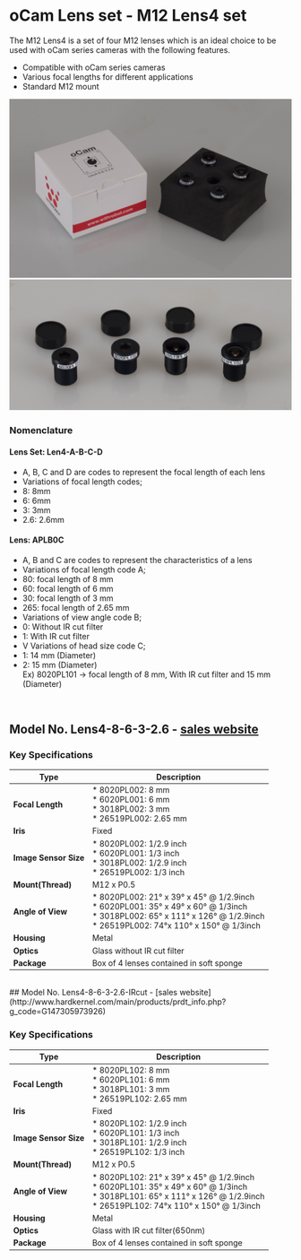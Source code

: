 # oCam Lens set - M12 Lens4 set

The M12 Lens4 is a set of four M12 lenses which is an ideal choice to be used with oCam series cameras with the following features.

* Compatible with oCam series cameras
* Various focal lengths for different applications
* Standard M12 mount

![ScreenShot](../../images/Lens4_set.jpg)
![ScreenShot](../../images/Lens4-8-6-3-2.6.jpg)

### Nomenclature

#### Lens Set: Len4-A-B-C-D
* A, B, C and D are codes to represent the focal length of each lens
* Variations of focal length codes;</br>
 * 8: 8mm
 * 6: 6mm
 * 3: 3mm
 * 2.6: 2.6mm

#### Lens: APLB0C
* A, B and C are codes to represent the characteristics of a lens
* Variations of focal length code A;
 * 80: focal length of 8 mm
 * 60: focal length of 6 mm
 * 30: focal length of 3 mm
 * 265: focal length of 2.65 mm
* Variations of view angle code B;
 * 0: Without IR cut filter
 * 1: With IR cut filter
* V Variations of head size code C;
 * 1: 14 mm (Diameter)
 * 2: 15 mm (Diameter)</br>
Ex) 8020PL101 -> focal length of 8 mm, With IR cut filter and 15 mm (Diameter)</br>
</br>

## Model No. Lens4-8-6-3-2.6 - [sales website](http://www.hardkernel.com/main/products/prdt_info.php?g_code=G147305973926)

### Key Specifications

Type | Description |
------|------|
**Focal Length** | * 8020PL002: 8 mm</br> * 6020PL001: 6 mm</br> * 3018PL002: 3 mm</br> * 26519PL002: 2.65 mm</br> |
**Iris** | Fixed |
**Image Sensor Size** | * 8020PL002: 1/2.9 inch</br> * 6020PL001: 1/3 inch</br> * 3018PL002: 1/2.9 inch</br> * 26519PL002: 1/3 inch</br> |
**Mount(Thread)** | M12 x P0.5 | 
**Angle of View** | * 8020PL002: 21° x 39° x 45° @ 1/2.9inch</br> * 6020PL001: 35° x 49° x 60° @ 1/3inch</br> * 3018PL002: 65° x 111° x 126° @ 1/2.9inch</br> * 26519PL002: 74°x 110° x 150° @ 1/3inch</br> | 
**Housing** | Metal | 
**Optics** | Glass without IR cut filter |
**Package** | Box of 4 lenses contained in soft sponge |
</br>
## Model No. Lens4-8-6-3-2.6-IRcut - [sales website](http://www.hardkernel.com/main/products/prdt_info.php?g_code=G147305973926)

### Key Specifications

Type | Description |
------|------|
**Focal Length** | * 8020PL102: 8 mm</br> * 6020PL101: 6 mm</br> * 3018PL101: 3 mm</br> * 26519PL102: 2.65 mm</br> |
**Iris** | Fixed |
**Image Sensor Size** | * 8020PL102: 1/2.9 inch</br> * 6020PL101: 1/3 inch</br> * 3018PL101: 1/2.9 inch</br> * 26519PL102: 1/3 inch</br> |
**Mount(Thread)** | M12 x P0.5 | 
**Angle of View** | * 8020PL102: 21° x 39° x 45° @ 1/2.9inch</br> * 6020PL101: 35° x 49° x 60° @ 1/3inch</br> * 3018PL101: 65° x 111° x 126° @ 1/2.9inch</br> * 26519PL102: 74°x 110° x 150° @ 1/3inch</br> | 
**Housing** | Metal | 
**Optics** | Glass with IR cut filter(650nm) |
**Package** | Box of 4 lenses contained in soft sponge |



